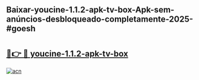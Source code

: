 ## Baixar-youcine-1.1.2-apk-tv-box-Apk-sem-anúncios-desbloqueado-completamente-2025-#goesh

# <h2><a href="https://ainizakaria.my?title=youcine-1.1.2-apk-tv-box&ref=20M">🔗👉 🔴 youcine-1.1.2-apk-tv-box</a></h2>

[![acn](https://github.com/user-attachments/assets/0f9c940e-d8b0-45ae-aac7-cd30a18b3e1c)](https://ainizakaria.my?title=youcine-1.1.2-apk-tv-box&ref=20M)

